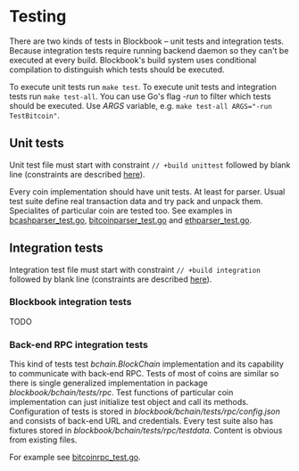 # Testing

There are two kinds of tests in Blockbook – unit tests and integration tests. Because integration tests require running
backend daemon so they can't be executed at every build. Blockbook's build system uses conditional compilation to
distinguish which tests should be executed.

To execute unit tests run `make test`. To execute unit tests and integration tests run `make test-all`. You can use
Go's flag *-run* to filter which tests should be executed. Use *ARGS* variable, e.g.
`make test-all ARGS="-run TestBitcoin"`.

## Unit tests

Unit test file must start with constraint `// +build unittest` followed by blank line (constraints are described
[here](https://golang.org/pkg/go/build/#hdr-Build_Constraints)).

Every coin implementation should have unit tests. At least for parser. Usual test suite define real transaction data
and try pack and unpack them. Specialites of particular coin are tested too. See examples in
[bcashparser_test.go](/bchain/coins/bch/bcashparser_test.go),
[bitcoinparser_test.go](/bchain/coins/btc/bitcoinparser_test.go) and
[ethparser_test.go](/bchain/coins/eth/ethparser_test.go).


## Integration tests

Integration test file must start with constraint `// +build integration` followed by blank line (constraints are
described [here](https://golang.org/pkg/go/build/#hdr-Build_Constraints)).

### Blockbook integration tests

TODO

### Back-end RPC integration tests

This kind of tests test *bchain.BlockChain* implementation and its capability to communicate with back-end RPC. Tests
of most of coins are similar so there is single generalized implementation in package *blockbook/bchain/tests/rpc*. Test
functions of particular coin implementation can just initialize test object and call its methods. Configuration of tests
is stored in *blockbook/bchain/tests/rpc/config.json* and consists of back-end URL and credentials. Every test suite also
has fixtures stored in *blockbook/bchain/tests/rpc/testdata*. Content is obvious from existing files.

For example see [bitcoinrpc_test.go](/bchain/coins/btc/bitcoinrpc_test.go).
